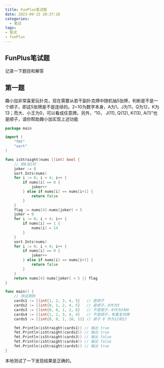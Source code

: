 ```yaml
---
title: FunPlus笔试题
date: 2023-09-15 20:37:18
categories:
  - 笔试
tags: 
- 笔试 
- funPlus
---
```


## FunPlus笔试题

记录一下题目和解答

## 第一题

趣小加非常喜爱玩扑克，现在需要从若干副扑克牌中随机抽5张牌，判断是不是一个顺子，即这5张牌是不是连续的。2~10为数字本身，A为1，J为11，Q为12，K为13；而大、小王为0，可以看成任意牌。另外，“10， J(11), Q(12), K(13), A(1)”也是顺子，请你帮助趣小加实现上述功能

```go
package main

import (
	"fmt"
	"sort"
)

func isStraight(nums []int) bool {
	// 把A当1时
	joker := 0
	sort.Ints(nums)
	for i := 0; i < 4; i++ {
		if nums[i] == 0 {
			joker++
		} else if nums[i] == nums[i+1] {
			return false
		}
	}
	flag := nums[4]-nums[joker] < 5
	joker = 0
	for i := 0; i < 4; i++ {
		if nums[i] == 1 {
			nums[i] = 14
		}
	}
	sort.Ints(nums)
	for i := 0; i < 4; i++ {
		if nums[i] == 0 {
			joker++
		} else if nums[i] == nums[i+1] {
			return false
		}
	}
	return nums[4]-nums[joker] < 5 || flag
}

func main() {
	// 测试用例
	cards1 := []int{1, 2, 3, 4, 5}   // 是顺子
	cards2 := []int{0, 1, 2, 4, 5}   // 是顺子，0作为3
	cards3 := []int{0, 0, 1, 2, 6}   // 不是顺子，0作为3和4
	cards4 := []int{1, 2, 3, 4, 4}   // 不是顺子，有重复的牌
	cards5 := []int{0, 0, 1, 10, 11} // 顺子 0 作为12和13

	fmt.Println(isStraight(cards1)) // 输出 true
	fmt.Println(isStraight(cards2)) // 输出 true
	fmt.Println(isStraight(cards3)) // 输出 false
	fmt.Println(isStraight(cards4)) // 输出 false
	fmt.Println(isStraight(cards5)) // 输出 true
}

```

本地测试了一下发现结果是正确的。
